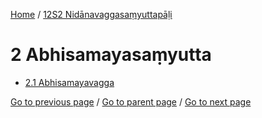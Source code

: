 
[Home](/) / [12S2 Nidānavaggasaṃyuttapāḷi](/tipitaka/12S2.md)

# 2 Abhisamayasaṃyutta

* [2.1 Abhisamayavagga](/tipitaka/12S2/2/2.1.md)

[Go to previous page](/tipitaka/12S2/1/1.9/1.9.2.md) / [Go to parent page](/tipitaka/12S2/0.md) / [Go to next page](/tipitaka/12S2/2/2.1.md)


